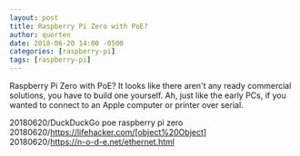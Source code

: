 ```yaml
---
layout: post
title: Raspberry Pi Zero with PoE?
author: quorten
date: 2018-06-20 14:00 -0500
categories: [raspberry-pi]
tags: [raspberry-pi]
---
```


Raspberry Pi Zero with PoE?  It looks like there aren't any ready
commercial solutions, you have to build one yourself.  Ah, just like
the early PCs, if you wanted to connect to an Apple computer or
printer over serial.

20180620/DuckDuckGo poe raspberry pi zero  
20180620/https://lifehacker.com/[object%20Object]  
20180620/https://n-o-d-e.net/ethernet.html
